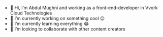 - 👋 Hi, I’m Abdul Mughni and working as a front-end-developer in Vvork Cloud Technologies
- 👀 I’m currently working on something cool 😉
- 🌱 I’m currently learning everything 😂
- 👯 I’m looking to collaborate with other content creators
<!---
abdulmughni1/abdulmughni1 is a ✨ special ✨ repository because its `README.md` (this file) appears on your GitHub profile.
You can click the Preview link to take a look at your changes.
--->
